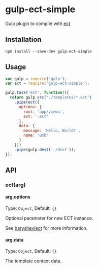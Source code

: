 # gulp-ect-simple

Gulp plugin to compile with [ect](http://ectjs.com/)

## Installation

```
npm install --save-dev gulp-ect-simple
```

## Usage

```js
var gulp = require('gulp');
var ect = require('gulp-ect-simple');

gulp.task('ect', function(){
  return gulp.src('./templates/*.ect')
    .pipe(ect({
      options: { 
        root: 'app/views',
        ext: '.ect' 
      },
      data: {
        message: 'Hello, World!',
        name: 'Bob'
      }
    }))
    .pipe(gulp.dest('./dist'));
});
```

## API

### ect(arg)

#### arg.options

Type: `Object`, Default: `{}`

Optional parameter for new ECT instance.

See [baryshev/ect](https://github.com/baryshev/ect) for more information.

#### arg.data

Type: `Object`, Default: `{}`

The template context data. 
